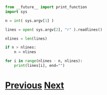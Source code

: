 ---
---

```python
from __future__ import print_function
import sys

n = int( sys.argv[1] )

lines = open( sys.argv[2], "r" ).readlines()

nlines = len(lines)

if n > nlines:
    n = nlines

for i in range(nlines - n, nlines):
    print(lines[i], end="")
```

# [Previous](../files) [Next](../files)
